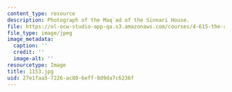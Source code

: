 ```yaml
---
content_type: resource
description: Photograph of the Maq`ad of the Sinnari House.
file: https://ol-ocw-studio-app-qa.s3.amazonaws.com/courses/4-615-the-architecture-of-cairo-spring-2002/27e1faa57226ac806eff8d9da7c6236f_1153.jpg
file_type: image/jpeg
image_metadata:
  caption: ''
  credit: ''
  image-alt: ''
resourcetype: Image
title: 1153.jpg
uid: 27e1faa5-7226-ac80-6eff-8d9da7c6236f
---
```

